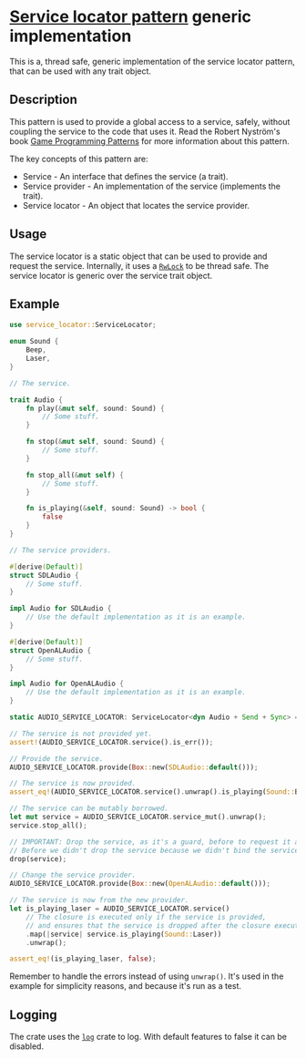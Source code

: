 # [Service locator pattern](https://gameprogrammingpatterns.com/service-locator.html) generic implementation

This is a, thread safe, generic implementation of the service locator pattern, that can be used with any trait object.

## Description

This pattern is used to provide a global access to a service, safely, without
coupling the service to the code that uses it. Read the Robert Nyström's book [Game Programming Patterns](https://gameprogrammingpatterns.com/service-locator.html) for more information about this pattern.

The key concepts of this pattern are:

- Service - An interface that defines the service (a trait).
- Service provider - An implementation of the service (implements the trait).
- Service locator - An object that locates the service provider.

## Usage

The service locator is a static object that can be used to provide and request the service. Internally, it uses a [`RwLock`](https://doc.rust-lang.org/std/sync/struct.RwLock.html) to be thread safe. The service locator is generic over the service trait object.

## Example

```rust
use service_locator::ServiceLocator;

enum Sound {
    Beep,
    Laser,
}

// The service.

trait Audio {
    fn play(&mut self, sound: Sound) {
        // Some stuff.
    }

    fn stop(&mut self, sound: Sound) {
        // Some stuff.
    }

    fn stop_all(&mut self) {
        // Some stuff.
    }

    fn is_playing(&self, sound: Sound) -> bool {
        false
    }
}

// The service providers.

#[derive(Default)]
struct SDLAudio {
    // Some stuff.
}

impl Audio for SDLAudio {
    // Use the default implementation as it is an example.
}

#[derive(Default)]
struct OpenALAudio {
    // Some stuff.
}

impl Audio for OpenALAudio {
    // Use the default implementation as it is an example.
}

static AUDIO_SERVICE_LOCATOR: ServiceLocator<dyn Audio + Send + Sync> = ServiceLocator::new();

// The service is not provided yet.
assert!(AUDIO_SERVICE_LOCATOR.service().is_err());

// Provide the service.
AUDIO_SERVICE_LOCATOR.provide(Box::new(SDLAudio::default()));

// The service is now provided.
assert_eq!(AUDIO_SERVICE_LOCATOR.service().unwrap().is_playing(Sound::Beep), false);

// The service can be mutably borrowed.
let mut service = AUDIO_SERVICE_LOCATOR.service_mut().unwrap();
service.stop_all();

// IMPORTANT: Drop the service, as it's a guard, before to request it again to avoid a deadlock.
// Before we didn't drop the service because we didn't bind the service to a variable.
drop(service);

// Change the service provider.
AUDIO_SERVICE_LOCATOR.provide(Box::new(OpenALAudio::default()));

// The service is now from the new provider.
let is_playing_laser = AUDIO_SERVICE_LOCATOR.service()
    // The closure is executed only if the service is provided,
    // and ensures that the service is dropped after the closure execution.
    .map(|service| service.is_playing(Sound::Laser))
    .unwrap();

assert_eq!(is_playing_laser, false);
```

Remember to handle the errors instead of using `unwrap()`. It's used in the example for simplicity reasons, and because it's run as a test.

## Logging

The crate uses the [`log`](https://crates.io/crates/log) crate to log. With default features to false it can be disabled.
